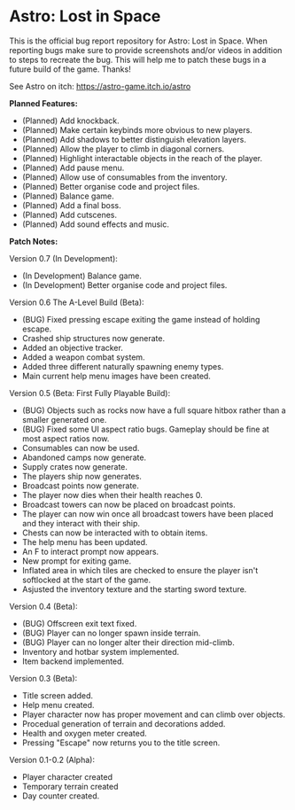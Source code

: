 # Astro: Lost in Space
This is the official bug report repository for Astro: Lost in Space. When reporting bugs make sure to provide screenshots and/or videos in addition to steps to recreate the bug. This will help me to patch these bugs in a future build of the game. Thanks!

See Astro on itch: https://astro-game.itch.io/astro


**Planned Features:**

- (Planned) Add knockback.
- (Planned) Make certain keybinds more obvious to new players.
- (Planned) Add shadows to better distinguish elevation layers.
- (Planned) Allow the player to climb in diagonal corners.
- (Planned) Highlight interactable objects in the reach of the player.
- (Planned) Add pause menu.
- (Planned) Allow use of consumables from the inventory.
- (Planned) Better organise code and project files.
- (Planned) Balance game.
- (Planned) Add a final boss.
- (Planned) Add cutscenes.
- (Planned) Add sound effects and music.


**Patch Notes:**

Version 0.7 (In Development):

- (In Development) Balance game.
- (In Development) Better organise code and project files.

Version 0.6 The A-Level Build (Beta):

- (BUG) Fixed pressing escape exiting the game instead of holding escape.
- Crashed ship structures now generate.
- Added an objective tracker.
- Added a weapon combat system.
- Added three different naturally spawning enemy types.
- Main current help menu images have been created.

Version 0.5 (Beta: First Fully Playable Build):

- (BUG) Objects such as rocks now have a full square hitbox rather than a smaller generated one.
- (BUG) Fixed some UI aspect ratio bugs. Gameplay should be fine at most aspect ratios now.
- Consumables can now be used.
- Abandoned camps now generate.
- Supply crates now generate.
- The players ship now generates.
- Broadcast points now generate.
- The player now dies when their health reaches 0.
- Broadcast towers can now be placed on broadcast points.
- The player can now win once all broadcast towers have been placed and they interact with their ship.
- Chests can now be interacted with to obtain items.
- The help menu has been updated.
- An F to interact prompt now appears.
- New prompt for exiting game.
- Inflated area in which tiles are checked to ensure the player isn't softlocked at the start of the game.
- Asjusted the inventory texture and the starting sword texture.

Version 0.4 (Beta):

- (BUG) Offscreen exit text fixed.
- (BUG) Player can no longer spawn inside terrain.
- (BUG) Player can no longer alter their direction mid-climb.
- Inventory and hotbar system implemented.
- Item backend implemented.

Version 0.3 (Beta):

- Title screen added.
- Help menu created.
- Player character now has proper movement and can climb over objects.
- Procedual generation of terrain and decorations added.
- Health and oxygen meter created.
- Pressing "Escape" now returns you to the title screen.

Version 0.1-0.2 (Alpha):

- Player character created
- Temporary terrain created
- Day counter created.
